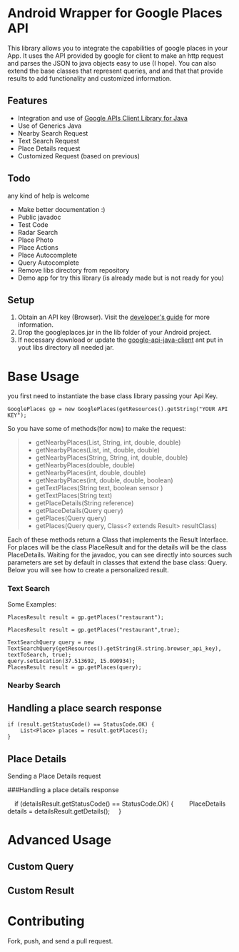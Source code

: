 # Android Wrapper for Google Places API

This library allows you to integrate the capabilities of google places in your App.
It uses the API provided by google for client to make an http request and parses the JSON to java objects easy to use (I hope).
You can also extend the base classes that represent queries, and and that that provide results to add functionality and customized information.

## Features

- Integration and use of <a href="https://code.google.com/p/google-api-java-client/">Google APIs Client Library for Java</a>
- Use of Generics Java
- Nearby  Search Request
- Text Search Request
- Place Details request
- Customized Request (based on previous)

## Todo

any kind of help is welcome

- Make better documentation :)
- Public javadoc
- Test Code 
- Radar Search
- Place Photo
- Place Actions
- Place Autocomplete
- Query Autocomplete
- Remove libs directory from repository
- Demo app for try this library (is already made but is not ready for you)

## Setup

1. Obtain an API key (Browser).  Visit the <a href="https://developers.google.com/places/documentation/">developer's guide</a> for more information.
2. Drop the googleplaces.jar in the lib folder of your Android project.
3. If necessary download or update the <a href="https://code.google.com/p/google-api-java-client/">google-api-java-client</a> ant put in yout libs directory all needed jar.

# Base Usage

you first need to instantiate the base class library passing your Api Key.

    GooglePlaces gp = new GooglePlaces(getResources().getString("YOUR API KEY");

So you have some of methods(for now) to make the request:

> - getNearbyPlaces(List<String>, String, int, double, double)
> - getNearbyPlaces(List<String>, int, double, double)
> - getNearbyPlaces(String, String, int, double, double)
> - getNearbyPlaces(double, double)
> - getNearbyPlaces(int, double, double)
> - getNearbyPlaces(int, double, double, boolean)
> - getTextPlaces(String text, boolean sensor )
> - getTextPlaces(String text)
> - getPlaceDetails(String reference)
> - getPlaceDetails(Query query)
> - getPlaces(Query query)
> - getPlaces(Query query, Class<? extends Result> resultClass)
    
Each of these methods return a Class that implements the Result Interface.
For places will be the class PlaceResult and for the details will be the class PlaceDetails.
Waiting for the javadoc, you can see directly into sources such parameters are set by default in classes that extend  the base class: Query.
Below you will see how to create a personalized result.

### Text Search
Some Examples:

    PlacesResult result = gp.getPlaces("restaurant");

    PlacesResult result = gp.getPlaces("restaurant",true);

    TextSearchQuery query = new TextSearchQuery(getResources().getString(R.string.browser_api_key), textToSearch, true);
    query.setLocation(37.513692, 15.090934); 
    PlacesResult result = gp.getPlaces(query);

### Nearby Search

## Handling a place search response

    if (result.getStatusCode() == StatusCode.OK) {
        List<Place> places = result.getPlaces();
    }

## Place Details


Sending a Place Details request

###Handling a place details response

    if (detailsResult.getStatusCode() == StatusCode.OK) {
        PlaceDetails details = detailsResult.getDetails();
    }


        




# Advanced Usage

## Custom Query

## Custom Result

Contributing
============

Fork, push, and send a pull request.
